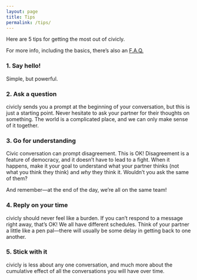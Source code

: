 ```yaml
---
layout: page
title: Tips
permalink: /tips/
---
```


Here are 5 tips for getting the most out of civicly.

For more info, including the basics, there’s also an [F.A.Q.][]

### 1. Say hello!

Simple, but powerful.

### 2. Ask a question

civicly sends you a prompt at the beginning of your conversation, but this is just
a starting point. Never hesitate to ask your partner for their thoughts on
something. The world is a complicated place, and we can only make sense of it
together.

### 3. Go for understanding

Civic conversation can prompt disagreement. This is OK! Disagreement is a feature
of democracy, and it doesn’t have to lead to a fight. When it happens, make it
your goal to understand what your partner thinks (not what you think they think)
and *why* they think it. Wouldn’t you ask the same of them?

And remember—at the end of the day, we’re all on the same team!

### 4. Reply on your time

civicly should never feel like a burden. If you can’t respond to a message right
away, that’s OK! We all have different schedules. Think of your partner a little
like a pen pal—there will usually be some delay in getting back to one another.

### 5. Stick with it

civicly is less about any one conversation, and much more about the cumulative
effect of all the conversations you will have over time.

[F.A.Q.]: /faq
